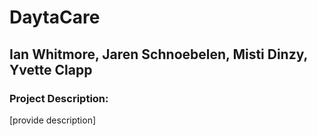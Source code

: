# DaytaCare

##  Ian Whitmore, Jaren Schnoebelen, Misti Dinzy, Yvette Clapp

### Project Description:
[provide description]

